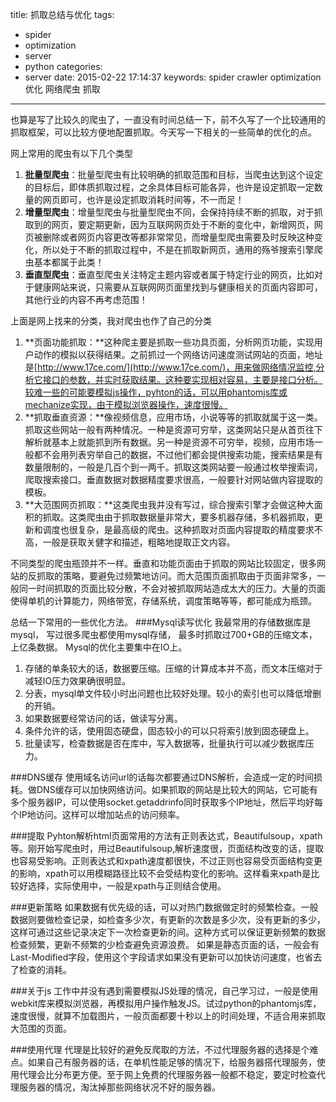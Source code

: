 title: 抓取总结与优化
tags:
  - spider
  - optimization
  - server
  - python
categories:
  - server
date: 2015-02-22 17:14:37
keywords: spider crawler optimization 优化 网络爬虫 抓取
---

也算是写了比较久的爬虫了，一直没有时间总结一下，前不久写了一个比较通用的抓取框架，可以比较方便地配置抓取。今天写一下相关的一些简单的优化的点。

网上常用的爬虫有以下几个类型
1. **批量型爬虫**：批量型爬虫有比较明确的抓取范围和目标，当爬虫达到这个设定的目标后，即体质抓取过程，之余具体目标可能各异，也许是设定抓取一定数量的网页即可，也许是设定抓取消耗时间等，不一而足！
2. **增量型爬虫**：增量型爬虫与批量型爬虫不同，会保持持续不断的抓取，对于抓取到的网页，要定期更新，因为互联网网页处于不断的变化中，新增网页，网页被删除或者网页内容更改等都非常常见，而增量型爬虫需要及时反映这种变化，所以处于不断的抓取过程中，不是在抓取新网页，通用的殇爷搜索引擎爬虫基本都属于此类！
3. **垂直型爬虫**：垂直型爬虫关注特定主题内容或者属于特定行业的网页，比如对于健康网站来说，只需要从互联网网页面里找到与健康相关的页面内容即可，其他行业的内容不再考虑范围！

上面是网上找来的分类，我对爬虫也作了自己的分类
1. **页面功能抓取：**这种爬主要是抓取一些功具页面，分析网页功能，实现用户动作的模拟以获得结果。之前抓过一个网络访问速度测试网站的页面，地址是[http://www.17ce.com/](http://www.17ce.com/)，用来做网络情况监控,分析它接口的参数，并实时获取结果。这种要实现相对容易，主要是接口分析。较难一些的可能要模拟js操作，pyhton的话，可以用phantomjs库或mechanize实现，由于模拟浏览器操作，速度很慢。
2. **抓取垂直资源：**像视频信息，应用市场，小说等等的抓取就属于这一类。抓取这些网站一般有两种情况。一种是资源可穷举，这类网站只是从首页往下解析就基本上就能抓到所有数据。另一种是资源不可穷举，视频，应用市场一般都不会用列表穷举自己的数据，不过他们都会提供搜索功能，搜索结果是有数量限制的，一般是几百个到一两千。抓取这类网站要一般通过枚举搜索词，爬取搜索接口。垂直数据对数据精度要求很高，一般要针对网站做内容提取的模板。
3. **大范围网页抓取：**这类爬虫我并没有写过，综合搜索引擎才会做这种大面积的抓取。这类爬虫由于抓取数据量非常大，要多机器存储，多机器抓取，更新和调度也很复杂，是最高级的爬虫。这种抓取对页面内容提取的精度要求不高，一般是获取关健字和描述，粗略地提取正文内容。

<!--more-->
不同类型的爬虫瓶颈并不一样。垂直和功能页面由于抓取的网站比较固定，很多网站的反抓取的策略，要避免过频繁地访问。而大范围页面抓取由于页面非常多，一般同一时间抓取的页面比较分散，不会对被抓取网站造成太大的压力。大量的页面使得单机的计算能力，网络带宽，存储系统，调度策略等等，都可能成为瓶颈。

总结一下常用的一些优化方法。
###Mysql读写优化
我最常用的存储数据库是mysql， 写过很多爬虫都使用mysql存储， 最多时抓取过700+GB的压缩文本， 上亿条数据。 Mysql的优化主要集中在IO上。
1. 存储的单条较大的话，数据要压缩。压缩的计算成本并不高，而文本压缩对于减轻IO压力效果确很明显。
2. 分表，mysql单文件较小时出问题也比较好处理。较小的索引也可以降低增删的开销。
3. 如果数据要经常访问的话，做读写分离。
4. 条件允许的话，使用固态硬盘，固态较小的可以只将索引放到固态硬盘上。
5. 批量读写，检查数据是否在库中，写入数据等，批量执行可以减少数据库压力。

###DNS缓存
使用域名访问url的话每次都要通过DNS解析，会造成一定的时间损耗。做DNS缓存可以加快网络访问。如果抓取的网站是比较大的网站，它可能有多个服务器IP，可以使用socket.getaddrinfo同时获取多个IP地址，然后平均好每个IP地访问。这样可以增加站点的访问频率。

###提取
Pyhton解析html页面常用的方法有正则表达式，Beautifulsoup，xpath等。刚开始写爬虫时，用过Beautifulsoup,解析速度很，页面结构改变的话，提取也容易受影响。正则表达式和xpath速度都很快，不过正则也容易受页面结构变更的影响，xpath可以用模糊路径比较不会受结构变化的影响。这样看来xpath是比较好选择，实际使用中，一般是xpath与正则结合使用。

###更新策略
如果数据有优先级的话，可以对热门数据做定时的频繁检查。一般数据则要做检查记录，如检查多少次，有更新的次数是多少次，没有更新的多少，这样可通过这些记录决定下一次检查更新的间。这种方式可以保证更新频繁的数据检查频繁，更新不频繁的少检查避免资源浪费。
如果是静态页面的话，一般会有Last-Modified字段，使用这个字段请求如果没有更新可以加快访问速度，也省去了检查的消耗。

###关于js
工作中并没有遇到需要模拟JS处理的情况，自己学习过，一般是使用webkit库来模拟浏览器，再模拟用户操作触发JS。试过python的phantomjs库，速度很慢，就算不加载图片，一般页面都要十秒以上的时间处理，不适合用来抓取大范围的页面。

###使用代理
代理是比较好的避免反爬取的方法，不过代理服务器的选择是个难点。如果自己有服务器的话，在单机性能足够的情况下，给服务器搭代理服务，使用代理会比分布更方便。至于网上免费的代理服务器一般都不稳定，要定时检查代理服务器的情况，淘汰掉那些网络状况不好的服务器。


